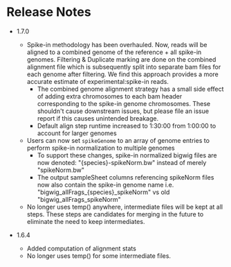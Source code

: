 # Release Notes
* 1.7.0
  * Spike-in methodology has been overhauled. Now, reads will be aligned to a combined genome of the reference + all spike-in genomes. Filtering & Duplicate marking are done on the combined alignment file which is subsequently split into separate bam files for each genome after filtering. We find this approach provides a more accurate estimate of experimental:spike-in reads.
    * The combined genome alignment strategy has a small side effect of adding extra chromosomes to each bam header corresponding to the spike-in genome chromosomes. These shouldn't cause downstream issues, but please file an issue report if this causes unintended breakage.
    * Default align step runtime increased to 1:30:00 from 1:00:00 to account for larger genomes
  * Users can now set `spikeGenome` to an array of genome entries to perform spike-in normalization to multiple genomes
    * To support these changes, spike-in normalized bigwig files are now denoted: "{species}-spikeNorm.bw" instead of merely "spikeNorm.bw"
    * The output sampleSheet columns referencing spikeNorm files now also contain the spike-in genome name i.e. "bigwig_allFrags_{species}_spikeNorm" vs old "bigwig_allFrags_spikeNorm"
  * No longer uses temp() anywhere, intermediate files will be kept at all steps. These steps are candidates for merging in the future to eliminate the need to keep intermediates.
  
* 1.6.4
  * Added computation of alignment stats
  * No longer uses temp() for some intermediate files.
  

